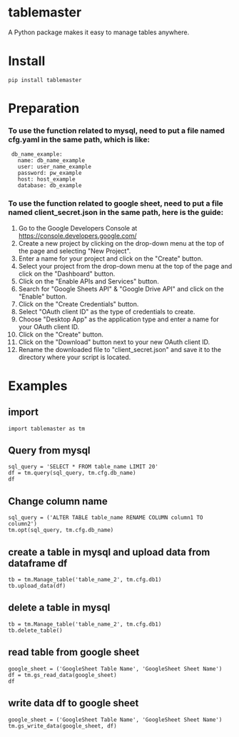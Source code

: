 # tablemaster
A Python package makes it easy to manage tables anywhere.

# Install
```
pip install tablemaster
```

# Preparation
### To use the function related to mysql, need to put a file named cfg.yaml in the same path, which is like:
```
 db_name_example:
   name: db_name_example
   user: user_name_example
   password: pw_example
   host: host_example
   database: db_example
```

### To use the function related to google sheet, need to put a file named client_secret.json in the same path, here is the guide:
1. Go to the Google Developers Console at https://console.developers.google.com/
2. Create a new project by clicking on the drop-down menu at the top of the page and selecting "New Project".
3. Enter a name for your project and click on the "Create" button.
4. Select your project from the drop-down menu at the top of the page and click on the "Dashboard" button.
5. Click on the "Enable APIs and Services" button.
6. Search for "Google Sheets API" & "Google Drive API" and click on the "Enable" button.
7. Click on the "Create Credentials" button.
8. Select "OAuth client ID" as the type of credentials to create.
9. Choose "Desktop App" as the application type and enter a name for your OAuth client ID.
10. Click on the "Create" button.
11. Click on the "Download" button next to your new OAuth client ID.
12. Rename the downloaded file to "client_secret.json" and save it to the directory where your script is located.

# Examples

## import
```
import tablemaster as tm
```

## Query from mysql
```
sql_query = 'SELECT * FROM table_name LIMIT 20'
df = tm.query(sql_query, tm.cfg.db_name)
df
```

## Change column name
```
sql_query = ('ALTER TABLE table_name RENAME COLUMN column1 TO column2')
tm.opt(sql_query, tm.cfg.db_name)
```

## create a table in mysql and upload data from dataframe df
```
tb = tm.Manage_table('table_name_2', tm.cfg.db1)
tb.upload_data(df)
```

## delete a table in mysql
```
tb = tm.Manage_table('table_name_2', tm.cfg.db1)
tb.delete_table()
```

## read table from google sheet
```
google_sheet = ('GoogleSheet Table Name', 'GoogleSheet Sheet Name')
df = tm.gs_read_data(google_sheet)
df
```

## write data df to google sheet
```
google_sheet = ('GoogleSheet Table Name', 'GoogleSheet Sheet Name')
tm.gs_write_data(google_sheet, df)
```
